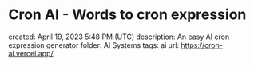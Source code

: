 # Cron AI - Words to cron expression

created: April 19, 2023 5:48 PM (UTC)
description: An easy AI cron expression generator
folder: AI Systems
tags: ai
url: https://cron-ai.vercel.app/